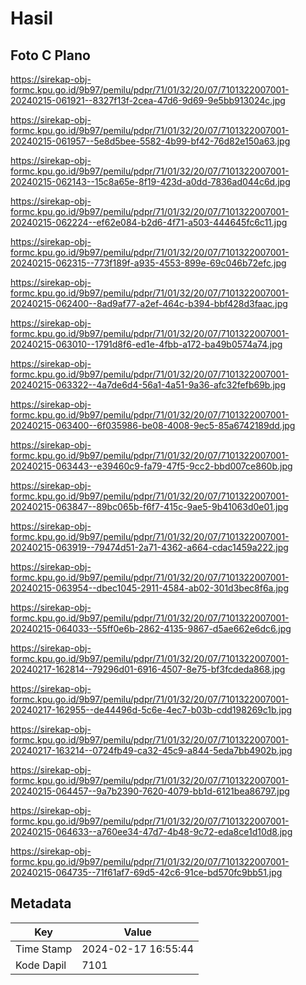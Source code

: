# Hasil

## Foto C Plano

https://sirekap-obj-formc.kpu.go.id/9b97/pemilu/pdpr/71/01/32/20/07/7101322007001-20240215-061921--8327f13f-2cea-47d6-9d69-9e5bb913024c.jpg

https://sirekap-obj-formc.kpu.go.id/9b97/pemilu/pdpr/71/01/32/20/07/7101322007001-20240215-061957--5e8d5bee-5582-4b99-bf42-76d82e150a63.jpg

https://sirekap-obj-formc.kpu.go.id/9b97/pemilu/pdpr/71/01/32/20/07/7101322007001-20240215-062143--15c8a65e-8f19-423d-a0dd-7836ad044c6d.jpg

https://sirekap-obj-formc.kpu.go.id/9b97/pemilu/pdpr/71/01/32/20/07/7101322007001-20240215-062224--ef62e084-b2d6-4f71-a503-444645fc6c11.jpg

https://sirekap-obj-formc.kpu.go.id/9b97/pemilu/pdpr/71/01/32/20/07/7101322007001-20240215-062315--773f189f-a935-4553-899e-69c046b72efc.jpg

https://sirekap-obj-formc.kpu.go.id/9b97/pemilu/pdpr/71/01/32/20/07/7101322007001-20240215-062400--8ad9af77-a2ef-464c-b394-bbf428d3faac.jpg

https://sirekap-obj-formc.kpu.go.id/9b97/pemilu/pdpr/71/01/32/20/07/7101322007001-20240215-063010--1791d8f6-ed1e-4fbb-a172-ba49b0574a74.jpg

https://sirekap-obj-formc.kpu.go.id/9b97/pemilu/pdpr/71/01/32/20/07/7101322007001-20240215-063322--4a7de6d4-56a1-4a51-9a36-afc32fefb69b.jpg

https://sirekap-obj-formc.kpu.go.id/9b97/pemilu/pdpr/71/01/32/20/07/7101322007001-20240215-063400--6f035986-be08-4008-9ec5-85a6742189dd.jpg

https://sirekap-obj-formc.kpu.go.id/9b97/pemilu/pdpr/71/01/32/20/07/7101322007001-20240215-063443--e39460c9-fa79-47f5-9cc2-bbd007ce860b.jpg

https://sirekap-obj-formc.kpu.go.id/9b97/pemilu/pdpr/71/01/32/20/07/7101322007001-20240215-063847--89bc065b-f6f7-415c-9ae5-9b41063d0e01.jpg

https://sirekap-obj-formc.kpu.go.id/9b97/pemilu/pdpr/71/01/32/20/07/7101322007001-20240215-063919--79474d51-2a71-4362-a664-cdac1459a222.jpg

https://sirekap-obj-formc.kpu.go.id/9b97/pemilu/pdpr/71/01/32/20/07/7101322007001-20240215-063954--dbec1045-2911-4584-ab02-301d3bec8f6a.jpg

https://sirekap-obj-formc.kpu.go.id/9b97/pemilu/pdpr/71/01/32/20/07/7101322007001-20240215-064033--55ff0e6b-2862-4135-9867-d5ae662e6dc6.jpg

https://sirekap-obj-formc.kpu.go.id/9b97/pemilu/pdpr/71/01/32/20/07/7101322007001-20240217-162814--79296d01-6916-4507-8e75-bf3fcdeda868.jpg

https://sirekap-obj-formc.kpu.go.id/9b97/pemilu/pdpr/71/01/32/20/07/7101322007001-20240217-162955--de44496d-5c6e-4ec7-b03b-cdd198269c1b.jpg

https://sirekap-obj-formc.kpu.go.id/9b97/pemilu/pdpr/71/01/32/20/07/7101322007001-20240217-163214--0724fb49-ca32-45c9-a844-5eda7bb4902b.jpg

https://sirekap-obj-formc.kpu.go.id/9b97/pemilu/pdpr/71/01/32/20/07/7101322007001-20240215-064457--9a7b2390-7620-4079-bb1d-6121bea86797.jpg

https://sirekap-obj-formc.kpu.go.id/9b97/pemilu/pdpr/71/01/32/20/07/7101322007001-20240215-064633--a760ee34-47d7-4b48-9c72-eda8ce1d10d8.jpg

https://sirekap-obj-formc.kpu.go.id/9b97/pemilu/pdpr/71/01/32/20/07/7101322007001-20240215-064735--71f61af7-69d5-42c6-91ce-bd570fc9bb51.jpg


## Metadata

| Key        | Value               |
| ---------- | ------------------- |
| Time Stamp | 2024-02-17 16:55:44 |
| Kode Dapil | 7101                |



